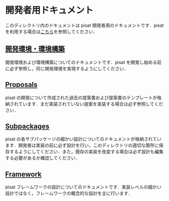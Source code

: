 # 開発者用ドキュメント

このディレクトリ内のドキュメントは pisat 開発者用のドキュメントです．pisat を利用する場合は[こちら](../usage/)を参照してください．

## [開発環境・環境構築](./dev_env.md)

開発環境および環境構築についてのドキュメントです．pisat を開発し始める前に必ず参照し，同じ開発環境を実現するようにしてください．

## [Proposals](./proposals/)

pisat の開発について作成された過去の提案書および提案書のテンプレートが格納されています．まだ実装されていない提案を実装する場合は必ず参照してください．

## [Subpackages](./subpkgs/)

pisat の各サブパッケージの細かい設計についてのドキュメントが格納されています．開発者は実装の前に必ず設計を行い，このディレクトリの適切な箇所に保存するようにしてください．また，既存の実装を改変する場合は必ず設計も編集する必要があるか確認してください．

## [Framework](./framework/)

pisat フレームワークの設計についてのドキュメントです．実装レベルの細かい設計ではなく，フレームワークの概念的な設計を主に行います．
